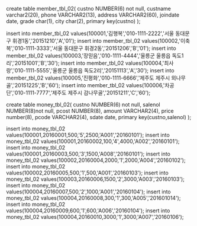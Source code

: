 create table member_tbl_02(
custno NUMBER(6) not null,
custname varchar2(20),
phone VARCHAR2(13),
address VARCHAR2(60),
joindate date,
grade char(1),
city char(2),
primary key(custno)
);

insert into member_tbl_02 values(100001,'김행복','010-1111-2222','서울 동대문구 휘경1동','20151210','A','01');
insert into member_tbl_02 values(100002,'이축복','010-1111-3333','서울 동대문구 휘경2동','20151206','B','01');
insert into member_tbl_02 values(100003,'장믿음','010-1111-4444','울릉군 울릉읍 독도1리','20151001','B','30');
insert into member_tbl_02 values(100004,'최사랑','010-1111-5555','울릉군 울릉읍 독도2리','20151113','A','30');
insert into member_tbl_02 values(100005,'진평화','010-1111-6666','제주도 제주시 외나무골','20151225','B','60');
insert into member_tbl_02 values(100006,'차공단','010-1111-7777','제주도 제주시 감나무골','20151211','C','60');

create table money_tbl_02(
custno NUMBER(6) not null,
salenol NUMBER(8)not null,
pcost NUMBER(8),
amount VARCHAR2(4),
price number(8),
pcode VARCHAR2(4),
sdate date,
primary key(custno,salenol)
);

insert into money_tbl_02 values(100001,20160001,500,'5',2500,'A001','20160101');
insert into money_tbl_02 values(100001,20160002,100,'4',4000,'A002','20160101');
insert into money_tbl_02 values(100001,20160003,500,'3',1500,'A008','20160101');
insert into money_tbl_02 values(100002,20160004,2000,'1',2000,'A004','20160102');
insert into money_tbl_02 values(100002,20160005,500,'1',500,'A001','20160103');
insert into money_tbl_02 values(100003,20160006,1500,'2',3000,'A003','20160103');
insert into money_tbl_02 values(100004,20160007,500,'2',1000,'A001','20160104');
insert into money_tbl_02 values(100004,20160008,300,'1',300,'A005','201601014');
insert into money_tbl_02 values(100004,20160009,600,'1',600,'A006','20160104');
insert into money_tbl_02 values(100004,20160010,3000,'1',3000,'A007','20160106');

